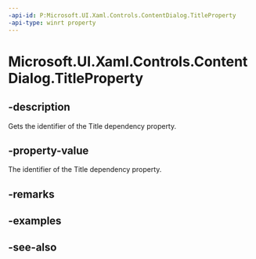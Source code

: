 ```yaml
---
-api-id: P:Microsoft.UI.Xaml.Controls.ContentDialog.TitleProperty
-api-type: winrt property
---
```


<!-- Property syntax
public Windows.UI.Xaml.DependencyProperty TitleProperty { get; }
-->

# Microsoft.UI.Xaml.Controls.ContentDialog.TitleProperty

## -description
Gets the identifier of the Title dependency property.

## -property-value
The identifier of the Title dependency property.

## -remarks

## -examples

## -see-also
